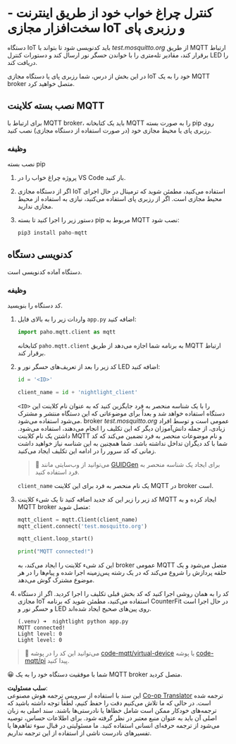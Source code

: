 <!--
CO_OP_TRANSLATOR_METADATA:
{
  "original_hash": "90fb93446e03c38f3c0e4009c2471906",
  "translation_date": "2025-08-25T21:59:59+00:00",
  "source_file": "1-getting-started/lessons/4-connect-internet/single-board-computer-mqtt.md",
  "language_code": "fa"
}
-->
# کنترل چراغ خواب خود از طریق اینترنت - سخت‌افزار مجازی IoT و رزبری پای

دستگاه IoT باید کدنویسی شود تا بتواند با *test.mosquitto.org* از طریق MQTT ارتباط برقرار کند، مقادیر تله‌متری را با خواندن حسگر نور ارسال کند و دستورات کنترل LED را دریافت کند.

در این بخش از درس، شما رزبری پای یا دستگاه مجازی IoT خود را به یک MQTT broker متصل خواهید کرد.

## نصب بسته کلاینت MQTT

برای ارتباط با MQTT broker، باید یک کتابخانه MQTT را به صورت بسته pip روی رزبری پای یا محیط مجازی خود (در صورت استفاده از دستگاه مجازی) نصب کنید.

### وظیفه

نصب بسته pip

1. پروژه چراغ خواب را در VS Code باز کنید.

1. اگر از دستگاه مجازی IoT استفاده می‌کنید، مطمئن شوید که ترمینال در حال اجرای محیط مجازی است. اگر از رزبری پای استفاده می‌کنید، نیازی به استفاده از محیط مجازی ندارید.

1. دستور زیر را اجرا کنید تا بسته pip مربوط به MQTT نصب شود:

    ```sh
    pip3 install paho-mqtt
    ```

## کدنویسی دستگاه

دستگاه آماده کدنویسی است.

### وظیفه

کد دستگاه را بنویسید.

1. واردات زیر را به بالای فایل `app.py` اضافه کنید:

    ```python
    import paho.mqtt.client as mqtt
    ```

    کتابخانه `paho.mqtt.client` به برنامه شما اجازه می‌دهد از طریق MQTT ارتباط برقرار کند.

1. کد زیر را بعد از تعریف‌های حسگر نور و LED اضافه کنید:

    ```python
    id = '<ID>'

    client_name = id + 'nightlight_client'
    ```

    `<ID>` را با یک شناسه منحصر به فرد جایگزین کنید که به عنوان نام کلاینت این دستگاه استفاده خواهد شد و بعداً برای موضوعاتی که این دستگاه منتشر و مشترک می‌شود استفاده می‌شود. broker *test.mosquitto.org* عمومی است و توسط افراد زیادی، از جمله دانش‌آموزان دیگر که این تکلیف را انجام می‌دهند، استفاده می‌شود. داشتن یک نام کلاینت MQTT و نام موضوعات منحصر به فرد تضمین می‌کند که کد شما با کد دیگران تداخل نداشته باشد. شما همچنین به این شناسه نیاز خواهید داشت زمانی که کد سرور را در ادامه این تکلیف ایجاد می‌کنید.

    > 💁 می‌توانید از وب‌سایتی مانند [GUIDGen](https://www.guidgen.com) برای ایجاد یک شناسه منحصر به فرد استفاده کنید.

    `client_name` یک نام منحصر به فرد برای این کلاینت MQTT در broker است.

1. کد زیر را زیر این کد جدید اضافه کنید تا یک شیء کلاینت MQTT ایجاد کرده و به MQTT broker متصل شوید:

    ```python
    mqtt_client = mqtt.Client(client_name)
    mqtt_client.connect('test.mosquitto.org')
    
    mqtt_client.loop_start()

    print("MQTT connected!")
    ```

    این کد شیء کلاینت را ایجاد می‌کند، به broker عمومی MQTT متصل می‌شود و یک حلقه پردازش را شروع می‌کند که در یک رشته پس‌زمینه اجرا شده و پیام‌ها را در هر موضوع مشترک گوش می‌دهد.

1. کد را به همان روشی اجرا کنید که کد بخش قبلی تکلیف را اجرا کردید. اگر از دستگاه مجازی IoT استفاده می‌کنید، مطمئن شوید که برنامه CounterFit در حال اجرا است و حسگر نور و LED روی پین‌های صحیح ایجاد شده‌اند.

    ```output
    (.venv) ➜  nightlight python app.py 
    MQTT connected!
    Light level: 0
    Light level: 0
    ```

> 💁 می‌توانید این کد را در پوشه [code-mqtt/virtual-device](../../../../../1-getting-started/lessons/4-connect-internet/code-mqtt/virtual-device) یا پوشه [code-mqtt/pi](../../../../../1-getting-started/lessons/4-connect-internet/code-mqtt/pi) پیدا کنید.

😀 شما با موفقیت دستگاه خود را به یک MQTT broker متصل کردید.

**سلب مسئولیت**:  
این سند با استفاده از سرویس ترجمه هوش مصنوعی [Co-op Translator](https://github.com/Azure/co-op-translator) ترجمه شده است. در حالی که ما تلاش می‌کنیم دقت را حفظ کنیم، لطفاً توجه داشته باشید که ترجمه‌های خودکار ممکن است شامل خطاها یا نادرستی‌ها باشند. سند اصلی به زبان اصلی آن باید به عنوان منبع معتبر در نظر گرفته شود. برای اطلاعات حساس، توصیه می‌شود از ترجمه حرفه‌ای انسانی استفاده کنید. ما مسئولیتی در قبال سوء تفاهم‌ها یا تفسیرهای نادرست ناشی از استفاده از این ترجمه نداریم.